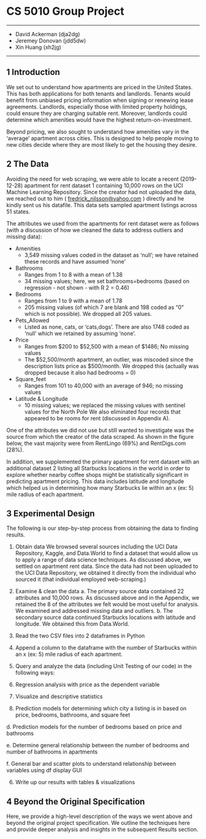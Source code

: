 # CS 5010 Group Project
---
- David Ackerman (dja2dg)
- Jeremey Donovan (jdd5dw)
- Xin Huang (xh2jg)
---
## 1 Introduction
We set out to understand how apartments are priced in the United States. 
This has both applications for both tenants and landlords. 
Tenants would benefit from unbiased pricing information when signing or renewing lease agreements.
Landlords, especially those with limited property holdings, could ensure they are charging suitable rent. 
Moreover, landlords could determine which amenities would have the highest return-on-investment.

Beyond pricing, we also sought to understand how amenities vary in the ‘average’ apartment across cities. This is designed to help people moving to new cities decide where they are most likely to get the housing they desire.

## 2 The Data
Avoiding the need for web scraping, we were able to locate a recent (2019-12-28) apartment for rent dataset 1 containing 10,000 rows on the UCI Machine Learning Repository. 
Since the creator had not uploaded the data, we reached out to him ( fredrick_nilsson@yahoo.com ) directly and he kindly sent us his datafile. 
This data sets sampled apartment listings across 51 states.

The attributes we used from the apartments for rent dataset were as follows (with a discussion of how we cleaned the data to address outliers and missing data):

- Amenities
  - 3,549 missing values coded in the dataset as ‘null’; we have retained these records and have assumed ‘none’
- Bathrooms
   - Ranges from 1 to 8 with a mean of 1.38
   - 34 missing values; here, we set bathrooms=bedrooms (based on regression - not shown - with R 2 = 0.46)
- Bedrooms
  - Ranges from 1 to 9 with a mean of 1.78
  - 205 missing values (of which 7 are blank and 198 coded as “0” which is not possible). We dropped all 205 values.
- Pets_Allowed
  - Listed as none, cats, or ‘cats,dogs’. There are also 1748 coded as ‘null’ which we retained by assuming ‘none’.
- Price
  - Ranges from $200 to $52,500 with a mean of $1486; No missing values
  - The $52,500/month apartment, an outlier, was miscoded since the description lists price as $500/month. We dropped this (actually was dropped because it also had bedrooms = 0)
- Square_feet
  - Ranges from 101 to 40,000 with an average of 946; no missing values
- Latitude & Longitude
  - 10 missing values; we replaced the missing values with sentinel values for the North Pole
We also eliminated four records that appeared to be rooms for rent (discussed in
Appendix A).

One of the attributes we did not use but still wanted to investigate was the source from which the creator of the data scraped. As shown in the figure below, the vast majority were from RentLingo (69%) and RentDigs.com (28%).

In addition, we supplemented the primary apartment for rent dataset with an additional dataset 2 listing all Starbucks locations in the world in order to explore whether nearby coffee shops might be statistically significant in predicting apartment pricing. 
This data includes latitude and longitude which helped us in determining how many Starbucks lie within an x (ex: 5) mile radius of each apartment.

## 3 Experimental Design
The following is our step-by-step process from obtaining the data to finding
results.
1. Obtain data
We browsed several sources including the UCI Data Repository, Kaggle,
and Data.World to find a dataset that would allow us to apply a range of
data science techniques. As discussed above, we settled on apartment
rent data. Since the data had not been uploaded to the UCI Data
Repository, we obtained it directly from the individual who sourced it (that
individual employed web-scraping.)
2. Examine & clean the data
a. The primary source data contained 22 attributes and 10,000 rows.
As discussed above and in the Appendix, we retained the 8 of the
attributes we felt would be most useful for analysis. We examined
and addressed missing data and outliers.
b. The secondary source data continued Starbucks locations with
latitude and longitude. We obtained this from Data.World.
3. Read the two CSV files into 2 dataframes in Python
4. Append a column to the dataframe with the number of Starbucks within an x (ex: 5) mile radius of each apartment.
5. Query and analyze the data (including Unit Testing of our code) in the
following ways:
  1. Regression analysis with price as the dependent variable
  
  2. Visualize and descriptive statistics
  
  3. Prediction models for determining which city a listing is in based on price, bedrooms, bathrooms, and square feet
  
  d. Prediction models for the number of bedrooms based on price and bathrooms

  e. Determine general relationship between the number of bedrooms and number of bathrooms in apartments

  f. General bar and scatter plots to understand relationship between variables using df display GUI

6. Write up our results with tables & visualizations

## 4 Beyond the Original Specification
Here, we provide a high-level description of the ways we went above and beyond
the original project specification. We outline the techniques here and provide
deeper analysis and insights in the subsequent Results section.
